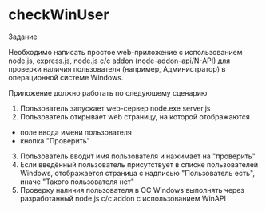 # checkWinUser

Задание

Необходимо написать простое web-приложение с использованием node.js, express.js, node.js с/c addon (node-addon-api/N-API) для проверки наличия пользователя (например, Администратор) в операционной системе Windows.

Приложение должно работать по следующему сценарию

1. Пользователь запускает web-сервер node.exe server.js
2. Пользователь открывает web страницу, на которой отображаются
- поле ввода имени пользователя
- кнопка "Проверить"
3. Пользователь вводит имя пользователя и нажимает на "проверить"
4. Если введённый пользователь присутствует в списке пользователей Windows, отображается страница с надписью "Пользователь есть", иначе "Такого пользователя нет"
5. Проверку наличия пользователя в ОС Windows выполнять через разработанный node.js c/c addon с использованием WinAPI

